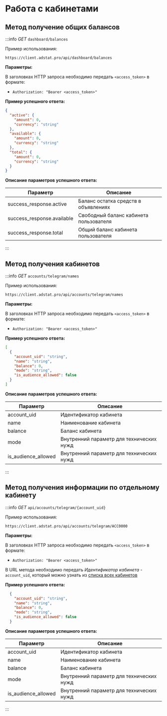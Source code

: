 # Работа с кабинетами

## Метод получение общих балансов
:::info
_GET_ `dashboard/balances`

Пример использования:
```copy
https://client.adstat.pro/api/dashboard/balances
```

__Параметры:__

В заголовках HTTP запроса необходимо передать `<access_token>` в формате:
+ `Authorization: "Bearer <access_token>" `


__Пример успешного ответа:__
```json
{
  "active": {
    "amount": 0,
    "currency": "string"
  },
  "available": {
    "amount": 0,
    "currency": "string"
  },
  "total": {
    "amount": 0,
    "currency": "string"
  }
}
```

__Описание параметров успешного ответа:__

| Параметр                | Описание                               |
|-------------------------|----------------------------------------|
| success_response.active | Баланс остатка средств в объявлениях   |
| success_response.available      | Свободный баланс кабинета пользователя |
| success_response.total          | Общий баланс кабинета пользователя     |
:::

## <span id="cabinets">Метод получения кабинетов</span>
:::info
_GET_ `accounts/telegram/names`

Пример использования:
```copy
https://client.adstat.pro/api/accounts/telegram/names
```

__Параметры:__

В заголовках HTTP запроса необходимо передать `<access_token>` в формате:
+ `Authorization: "Bearer <access_token>" `

__Пример успешного ответа:__
```json
[
  {
    "account_uid": "string",
    "name": "string",
    "balance": 0,
    "mode": "string",
    "is_audience_allowed": false
  }
]
```

__Описание параметров успешного ответа:__

| Параметр| Описание|
|---------|----------|
| account_uid | Идентификатор кабинета|
| name| Наименование кабинета |
| balance| Баланс кабинета |
| mode| Внутренний параметр для технических нужд|
| is_audience_allowed| Внутренний параметр для технических нужд |
:::




## Метод получения информации по отдельному кабинету
:::info
_GET_ `api/accounts/telegram/{account_uid}`

Пример использования:
```copy
https://client.adstat.pro/api/accounts/telegram/ACC0000
```

__Параметры:__

В заголовках HTTP запроса необходимо передать `<access_token>` в формате:
+ `Authorization: "Bearer <access_token>" `

В URL метода необходимо передать _Идентификатор кабинета_ - `account_uid`, который можно узнать из [списка всех кабинетов](#метод-получения-кабинетов)

__Пример успешного ответа:__
```json
  {
    "account_uid": "string",
    "name": "string",
    "balance": 0,
    "mode": "string",
    "is_audience_allowed": false
  }
```

__Описание параметров успешного ответа:__

| Параметр| Описание|
|---------|----------|
| account_uid | Идентификатор кабинета|
| name| Наименование кабинета |
| balance| Баланс кабинета |
| mode| Внутренний параметр для технических нужд|
| is_audience_allowed| Внутренний параметр для технических нужд |
:::



